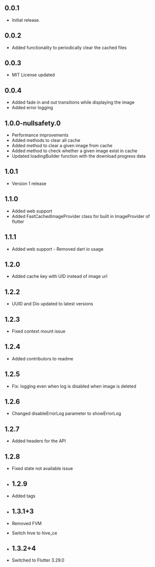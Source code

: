## 0.0.1

* Initial release.


## 0.0.2

* Added functionality to periodically clear the cached files

## 0.0.3

* MIT License updated

## 0.0.4

* Added fade in and out transitions while displaying the image
* Added error logging

## 1.0.0-nullsafety.0

* Performance improvements
* Added methods to clear all cache
* Added method to clear a given image from cache
* Added method to check whether a given image exist in cache
* Updated loadingBuilder function with the download progress data 

## 1.0.1
 
* Version 1 release

## 1.1.0

* Added web support 
* Added FastCachedImageProvider class for built in ImageProvider of flutter

## 1.1.1

* Added web support - Removed dart io usage


## 1.2.0

* Added cache key with UID instead of image url

## 1.2.2

* UUID and Dio updated to latest versions

## 1.2.3

* Fixed context mount issue

## 1.2.4

* Added contributors to readme

## 1.2.5

* Fix: logging even when log is disabled when image is deleted

## 1.2.6

* Changed disableErrorLog parameter to showErrorLog

## 1.2.7

* Added headers for the API 

## 1.2.8

* Fixed state not available issue
 
* ## 1.2.9

* Added tags

* ## 1.3.1+3

* Removed FVM
* Switch hive to hive_ce

* ## 1.3.2+4

* Switched to Flutter 3.29.0